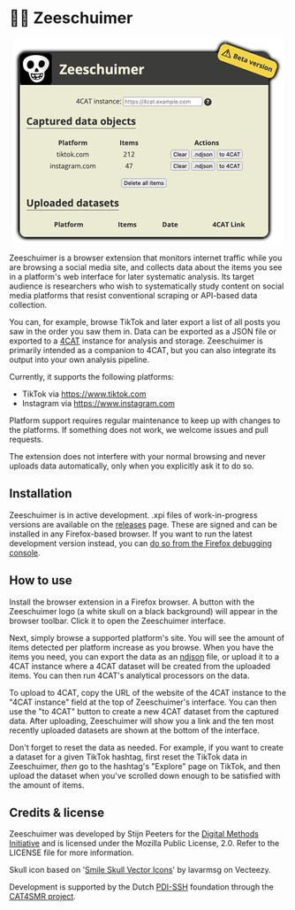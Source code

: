 # 🏴‍☠️ Zeeschuimer

<p align="center"><img alt="A screenshot of Zeeschuimer's status window" src="images/example_screenshot.png"></p>

Zeeschuimer is a browser extension that monitors internet traffic while you are browsing a social media site, and 
collects data about the items you see in a platform's web interface for later systematic analysis. Its target audience
is researchers who wish to systematically study content on social media platforms that resist conventional scraping or 
API-based data collection.

You can, for example, browse TikTok and later export a list of all posts you saw in the order you saw them in. Data can 
be exported as a JSON file or exported to a [4CAT](https://github.com/digitalmethodsinitiative/4cat) instance for 
analysis and storage. Zeeschuimer is primarily intended as a companion to 4CAT, but you can also integrate its output
into your own analysis pipeline.

Currently, it supports the following platforms:
* TikTok via https://www.tiktok.com
* Instagram via https://www.instagram.com

Platform support requires regular maintenance to keep up with changes to the platforms. If something does not work, we
welcome issues and pull requests.

The extension does not interfere with your normal browsing and never uploads data automatically, only when you 
explicitly ask it to do so.

## Installation
Zeeschuimer is in active development. .xpi files of work-in-progress versions are available on the 
[releases](https://github.com/digitalmethodsinitiative/zeeschuimer/releases) page. These are signed and can be installed 
in any Firefox-based browser. If you want to run the latest development version instead, you can [do so from the Firefox
debugging console](https://www.youtube.com/watch?v=sAM78GU4P34&feature=emb_title).

## How to use
Install the browser extension in a Firefox browser. A button with the Zeeschuimer logo (a white skull on a black 
background) will appear in the browser toolbar. Click it to open the Zeeschuimer interface.

Next, simply browse a supported platform's site. You will see the amount of items detected per platform increase as you 
browse. When you have the items you need, you can export the data as an [ndjson](https://ndjson.org) file, or upload it
to a 4CAT instance where a 4CAT dataset will be created from the uploaded items. You can then run 4CAT's analytical 
processors on the data.

To upload to 4CAT, copy the URL of the website of the 4CAT instance to the "4CAT instance" field at the top of 
Zeeschuimer's interface. You can then use the "to 4CAT" button to create a new 4CAT dataset from the captured data. 
After uploading, Zeeschuimer will show you a link and the ten most recently uploaded datasets are shown at the bottom of
the interface.

Don't forget to reset the data as needed. For example, if you want to create a dataset for a given TikTok hashtag, first
reset the TikTok data in Zeeschuimer, _then_ go to the hashtag's "Explore" page on TikTok, and then upload the dataset
when you've scrolled down enough to be satisfied with the amount of items. 

## Credits & license
Zeeschuimer was developed by Stijn Peeters for the [Digital Methods Initiative](https://digitalmethods.net) and is 
licensed under the Mozilla Public License, 2.0. Refer to the LICENSE file for more information.

Skull icon based on '[Smile Skull Vector Icons](https://www.vecteezy.com/vector-art/93157-smile-skull-vector-icons)' by 
lavarmsg on Vecteezy.

Development is supported by the Dutch [PDI-SSH](https://pdi-ssh.nl/en/) foundation through the [CAT4SMR 
project](https://cat4smr.humanities.uva.nl/).
